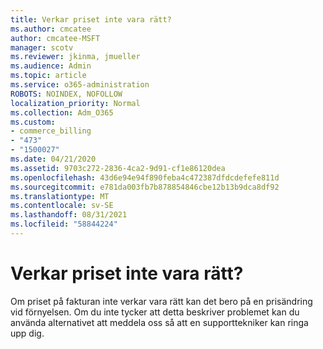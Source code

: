 ```yaml
---
title: Verkar priset inte vara rätt?
ms.author: cmcatee
author: cmcatee-MSFT
manager: scotv
ms.reviewer: jkinma, jmueller
ms.audience: Admin
ms.topic: article
ms.service: o365-administration
ROBOTS: NOINDEX, NOFOLLOW
localization_priority: Normal
ms.collection: Adm_O365
ms.custom:
- commerce_billing
- "473"
- "1500027"
ms.date: 04/21/2020
ms.assetid: 9703c272-2836-4ca2-9d91-cf1e86120dea
ms.openlocfilehash: 43d6e94e94f890feba4c472387dfdcdefefe811d
ms.sourcegitcommit: e781da003fb7b878854846cbe12b13b9dca8df92
ms.translationtype: MT
ms.contentlocale: sv-SE
ms.lasthandoff: 08/31/2021
ms.locfileid: "58844224"
---
```

# <a name="price-doesnt-look-correct"></a>Verkar priset inte vara rätt?

Om priset på fakturan inte verkar vara rätt kan det bero på en prisändring vid förnyelsen. Om du inte tycker att detta beskriver problemet kan du använda alternativet att meddela oss så att en supporttekniker kan ringa upp dig.